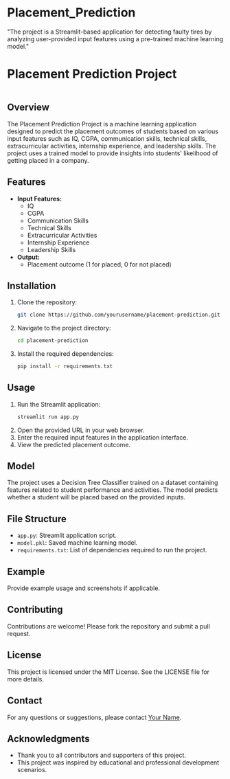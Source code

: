 # Placement_Prediction
"The project is a Streamlit-based application for detecting faulty tires by analyzing user-provided input features using a pre-trained machine learning model."

# Placement Prediction Project

<img src="">

## Overview
The Placement Prediction Project is a machine learning application designed to predict the placement outcomes of students based on various input features such as IQ, CGPA, communication skills, technical skills, extracurricular activities, internship experience, and leadership skills. The project uses a trained model to provide insights into students' likelihood of getting placed in a company.

## Features
- **Input Features:**
  - IQ
  - CGPA
  - Communication Skills
  - Technical Skills
  - Extracurricular Activities
  - Internship Experience
  - Leadership Skills
- **Output:**
  - Placement outcome (1 for placed, 0 for not placed)

## Installation

1. Clone the repository:
   ```bash
   git clone https://github.com/yourusername/placement-prediction.git
   ```
2. Navigate to the project directory:
   ```bash
   cd placement-prediction
   ```
3. Install the required dependencies:
   ```bash
   pip install -r requirements.txt
   ```

## Usage

1. Run the Streamlit application:
   ```bash
   streamlit run app.py
   ```
2. Open the provided URL in your web browser.
3. Enter the required input features in the application interface.
4. View the predicted placement outcome.

## Model
The project uses a Decision Tree Classifier trained on a dataset containing features related to student performance and activities. The model predicts whether a student will be placed based on the provided inputs.

## File Structure
- `app.py`: Streamlit application script.
- `model.pkl`: Saved machine learning model.
- `requirements.txt`: List of dependencies required to run the project.

## Example
Provide example usage and screenshots if applicable.

## Contributing
Contributions are welcome! Please fork the repository and submit a pull request.

## License
This project is licensed under the MIT License. See the LICENSE file for more details.

## Contact
For any questions or suggestions, please contact [Your Name](mailto:your.email@example.com).

## Acknowledgments
- Thank you to all contributors and supporters of this project.
- This project was inspired by educational and professional development scenarios.

